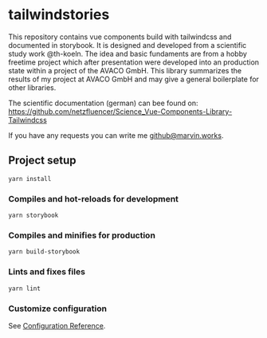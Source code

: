 # tailwindstories
This repository contains vue components build with tailwindcss and documented in storybook. It is designed and developed from a scientific study work @th-koeln. The idea and basic fundaments are from a hobby freetime project which after presentation were developed into an production state within a project of the AVACO GmbH. This library summarizes the results of my project at AVACO GmbH and may give a general boilerplate for other libraries.

The scientific documentation (german) can bee found on: https://github.com/netzfluencer/Science_Vue-Components-Library-Tailwindcss 

If you have any requests you can write me github@marvin.works.

## Project setup
```
yarn install
```

### Compiles and hot-reloads for development
```
yarn storybook
```

### Compiles and minifies for production
```
yarn build-storybook
```

### Lints and fixes files
```
yarn lint
```

### Customize configuration
See [Configuration Reference](https://cli.vuejs.org/config/).
